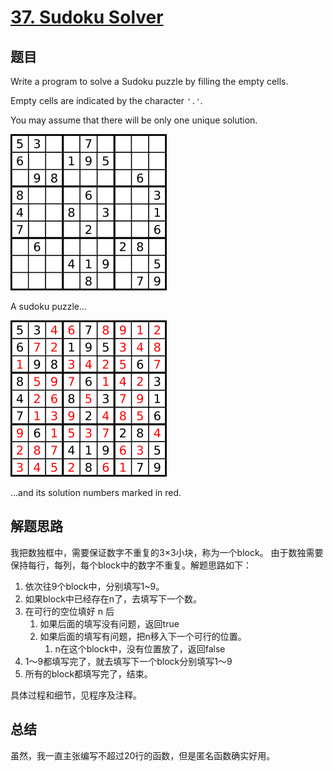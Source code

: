 # [37. Sudoku Solver](https://leetcode.com/problems/sudoku-solver/)

## 题目
Write a program to solve a Sudoku puzzle by filling the empty cells.

Empty cells are indicated by the character `'.'`.

You may assume that there will be only one unique solution.

![problem](1.png)

A sudoku puzzle...

![solution](2.png)

...and its solution numbers marked in red.

## 解题思路
我把数独框中，需要保证数字不重复的3×3小块，称为一个block。
由于数独需要保持每行，每列，每个block中的数字不重复。解题思路如下：
1. 依次往9个block中，分别填写1~9。
1. 如果block中已经存在n了，去填写下一个数。
1. 在可行的空位填好 n 后
    1. 如果后面的填写没有问题，返回true
    1. 如果后面的填写有问题，把n移入下一个可行的位置。
        1. n在这个block中，没有位置放了，返回false
1. 1～9都填写完了，就去填写下一个block分别填写1～9
1. 所有的block都填写完了，结束。

具体过程和细节，见程序及注释。
## 总结
虽然，我一直主张编写不超过20行的函数，但是匿名函数确实好用。